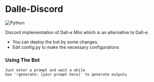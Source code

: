 # Dalle-Discord

![Python](https://img.shields.io/badge/python-3670A0?style=for-the-badge&logo=python&logoColor=ffdd54)

Discord implementation of Dall-e Mini which is an alternative to Dall-e.
- You can deploy the bot by some changes.
- Edit config.py to make the necessary configurations

### Using The Bot
```
Just enter a prompt and wait a while
Use '!generate: [your prompt here]' to generate outputs
```
